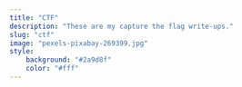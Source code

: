 ```yaml
---
title: "CTF"
description: "These are my capture the flag write-ups."
slug: "ctf"
image: "pexels-pixabay-269399.jpg"
style:
    background: "#2a9d8f"
    color: "#fff"
---
```

